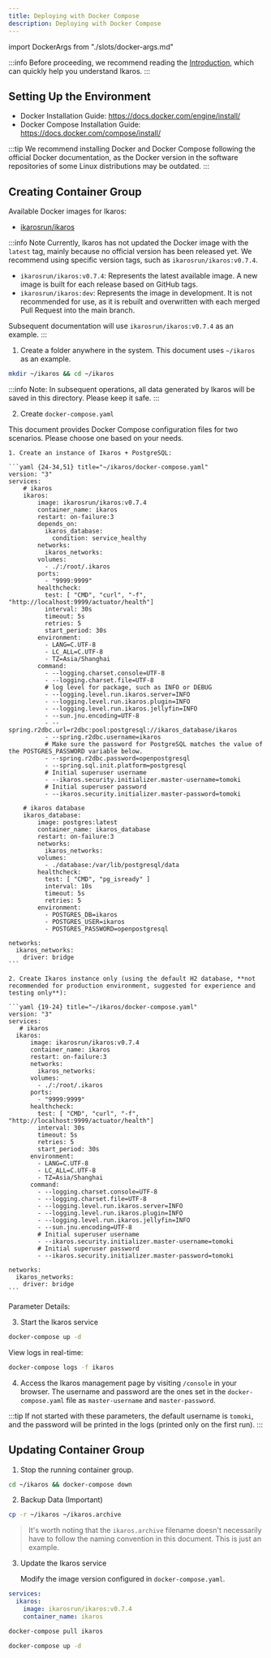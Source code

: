 ```yaml
---
title: Deploying with Docker Compose
description: Deploying with Docker Compose
---
```


import DockerArgs from "./slots/docker-args.md"

:::info
Before proceeding, we recommend reading the [Introduction](../prepare.md), which can quickly help you understand Ikaros.
:::

## Setting Up the Environment

- Docker Installation Guide: <https://docs.docker.com/engine/install/>
- Docker Compose Installation Guide: <https://docs.docker.com/compose/install/>

:::tip
We recommend installing Docker and Docker Compose following the official Docker documentation, as the Docker version in the software repositories of some Linux distributions may be outdated.
:::

## Creating Container Group

Available Docker images for Ikaros:

- [ikarosrun/ikaros](https://hub.docker.com/r/ikarosrun/ikaros)

:::info Note
Currently, Ikaros has not updated the Docker image with the `latest` tag, mainly because no official version has been released yet. We recommend using specific version tags, such as `ikarosrun/ikaros:v0.7.4`.

- `ikarosrun/ikaros:v0.7.4`: Represents the latest available image. A new image is built for each release based on GitHub tags.
- `ikarosrun/ikaros:dev`: Represents the image in development. It is not recommended for use, as it is rebuilt and overwritten with each merged Pull Request into the main branch.

Subsequent documentation will use `ikarosrun/ikaros:v0.7.4` as an example.
:::

1. Create a folder anywhere in the system. This document uses `~/ikaros` as an example.

  ```bash
  mkdir ~/ikaros && cd ~/ikaros
  ```
  :::info
  Note: In subsequent operations, all data generated by Ikaros will be saved in this directory. Please keep it safe.
  :::

2. Create `docker-compose.yaml`

  This document provides Docker Compose configuration files for two scenarios. Please choose one based on your needs.

    1. Create an instance of Ikaros + PostgreSQL:

    ```yaml {24-34,51} title="~/ikaros/docker-compose.yaml"
    version: "3"
    services:
        # ikaros
        ikaros:
            image: ikarosrun/ikaros:v0.7.4
            container_name: ikaros
            restart: on-failure:3
            depends_on:
              ikaros_database:
                condition: service_healthy
            networks:
              ikaros_networks:
            volumes:
              - ./:/root/.ikaros
            ports:
              - "9999:9999"
            healthcheck:
              test: [ "CMD", "curl", "-f", "http://localhost:9999/actuator/health"]
              interval: 30s
              timeout: 5s
              retries: 5
              start_period: 30s
            environment:
              - LANG=C.UTF-8
              - LC_ALL=C.UTF-8
              - TZ=Asia/Shanghai
            command:
              - --logging.charset.console=UTF-8
              - --logging.charset.file=UTF-8
              # log level for package, such as INFO or DEBUG
              - --logging.level.run.ikaros.server=INFO
              - --logging.level.run.ikaros.plugin=INFO
              - --logging.level.run.ikaros.jellyfin=INFO
              - --sun.jnu.encoding=UTF-8
              - --spring.r2dbc.url=r2dbc:pool:postgresql://ikaros_database/ikaros
              - --spring.r2dbc.username=ikaros
              # Make sure the password for PostgreSQL matches the value of the POSTGRES_PASSWORD variable below.
              - --spring.r2dbc.password=openpostgresql
              - --spring.sql.init.platform=postgresql
              # Initial superuser username
              - --ikaros.security.initializer.master-username=tomoki
              # Initial superuser password
              - --ikaros.security.initializer.master-password=tomoki

        # ikaros database
        ikaros_database:
            image: postgres:latest
            container_name: ikaros_database
            restart: on-failure:3
            networks:
              ikaros_networks:
            volumes:
              - ./database:/var/lib/postgresql/data
            healthcheck:
              test: [ "CMD", "pg_isready" ]
              interval: 10s
              timeout: 5s
              retries: 5
            environment:
              - POSTGRES_DB=ikaros
              - POSTGRES_USER=ikaros
              - POSTGRES_PASSWORD=openpostgresql

    networks:
      ikaros_networks:
        driver: bridge
    ```

    2. Create Ikaros instance only (using the default H2 database, **not recommended for production environment, suggested for experience and testing only**):

    ```yaml {19-24} title="~/ikaros/docker-compose.yaml"
    version: "3"
    services:
       # ikaros
      ikaros:
          image: ikarosrun/ikaros:v0.7.4
          container_name: ikaros
          restart: on-failure:3
          networks:
            ikaros_networks:
          volumes:
            - ./:/root/.ikaros
          ports:
            - "9999:9999"
          healthcheck:
            test: [ "CMD", "curl", "-f", "http://localhost:9999/actuator/health"]
            interval: 30s
            timeout: 5s
            retries: 5
            start_period: 30s
          environment:
            - LANG=C.UTF-8
            - LC_ALL=C.UTF-8
            - TZ=Asia/Shanghai
          command:
            - --logging.charset.console=UTF-8
            - --logging.charset.file=UTF-8
            - --logging.level.run.ikaros.server=INFO
            - --logging.level.run.ikaros.plugin=INFO
            - --logging.level.run.ikaros.jellyfin=INFO
            - --sun.jnu.encoding=UTF-8
            # Initial superuser username
            - --ikaros.security.initializer.master-username=tomoki
            # Initial superuser password
            - --ikaros.security.initializer.master-password=tomoki

    networks:
      ikaros_networks:
        driver: bridge
    ```

  Parameter Details:

  <DockerArgs />

3. Start the Ikaros service

  ```bash
  docker-compose up -d
  ```

  View logs in real-time:

  ```bash
  docker-compose logs -f ikaros
  ```

4. Access the Ikaros management page by visiting `/console` in your browser. The username and password are the ones set in the `docker-compose.yaml` file as `master-username` and `master-password`.

:::tip
If not started with these parameters, the default username is `tomoki`, and the password will be printed in the logs (printed only on the first run).
:::

## Updating Container Group

1. Stop the running container group.

  ```bash
  cd ~/ikaros && docker-compose down
  ```

2. Backup Data (Important)

  ```bash
  cp -r ~/ikaros ~/ikaros.archive
  ```

  > It's worth noting that the `ikaros.archive` filename doesn't necessarily have to follow the naming convention in this document. This is just an example.


3. Update the Ikaros service

   Modify the image version configured in `docker-compose.yaml`.

  ```yaml {3}
  services:
    ikaros:
      image: ikarosrun/ikaros:v0.7.4
      container_name: ikaros
  ```

  ```bash
  docker-compose pull ikaros
  ```

  ```bash
  docker-compose up -d
  ```
